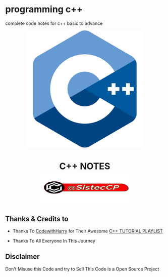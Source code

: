 # programming c++
complete code notes for c++ basic to advance

<p align="center">
<img src="img/cpp.png" width="370" height="370">
</p>
<h1 align="center">
  <b>C++ NOTES</b><br>
 <a href="https://telegram.dog/SistecCP"><img src="img/tag.png" width="300" height="100"></a>
</h1>




## Thanks & Credits to 

 - Thanks To [CodewithHarry](https://youtube.com/codewithharry) for Their Awesome [C++ TUTORIAL PLAYLIST](https://youtube.com/playlist?list=PLu0W_9lII9agpFUAlPFe_VNSlXW5uE0YL) 
 
 - Thanks To All Everyone In This Journey


## Disclaimer

 <p> Don't Misuse this Code and try to Sell This Code is a Open Source Project
